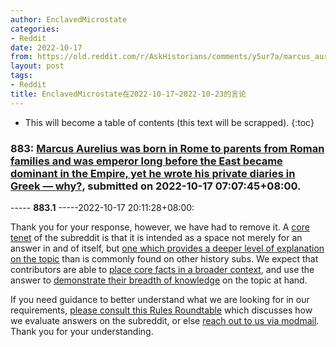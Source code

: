 ```yaml
---
author: EnclavedMicrostate
categories:
- Reddit
date: 2022-10-17
from: https://old.reddit.com/r/AskHistorians/comments/y5ur7a/marcus_aurelius_was_born_in_rome_to_parents_from/
layout: post
tags:
- Reddit
title: EnclavedMicrostate在2022-10-17~2022-10-23的言论
---
```


* This will become a table of contents (this text will be scrapped).
{:toc}

### 883: [Marcus Aurelius was born in Rome to parents from Roman families and was emperor long before the East became dominant in the Empire, yet he wrote his private diaries in Greek — why?](https://old.reddit.com/r/AskHistorians/comments/y5ur7a/marcus_aurelius_was_born_in_rome_to_parents_from/), submitted on 2022-10-17 07:07:45+08:00.

----- __883.1__ -----2022-10-17 20:11:28+08:00:

Thank you for your response, however, we have had to remove it. A [core tenet](https://www.reddit.com/r/AskHistorians/comments/f7fb8o/introducing_the_rules_roundtables_20_the/) of the subreddit is that it is intended as a space not merely for an answer in and of itself, but [one which provides a deeper level of explanation on the topic](https://www.reddit.com/r/AskHistorians/wiki/rules#wiki_answers) than is commonly found on other history subs. We expect that contributors are able to [place core facts in a broader context](https://www.reddit.com/r/AskHistorians/wiki/rules#wiki_write_an_in-depth_answer), and use the answer to [demonstrate their breadth of knowledge](https://www.reddit.com/r/AskHistorians/comments/f7ffl8/rules_roundtable_ii_the_four_questions_what_does/) on the topic at hand.
 
If you need guidance to better understand what we are looking for in our requirements, [please consult this Rules Roundtable](https://www.reddit.com/r/AskHistorians/comments/f7ffl8/rules_roundtable_ii_the_four_questions_what_does/) which discusses how we evaluate answers on the subreddit, or else [reach out to us via modmail](https://www.reddit.com/message/compose?to=%2Fr%2FAskHistorians&subject=Inquiry%20About%20Revising%20My%20Response). Thank you for your understanding.

